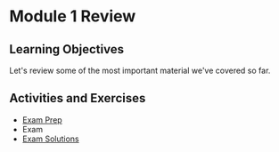 # Module 1 Review

## Learning Objectives

Let's review some of the most important material we've covered so far.

## Activities and Exercises

  + [Exam Prep](/exam/README.md)
  + Exam
  + [Exam Solutions](https://github.com/prof-rossetti/exam-solutions-starter-py)
